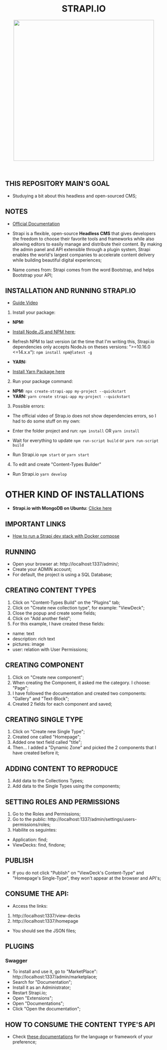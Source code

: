 <h1 align="center"><b>STRAPI.IO</b></h1>
<p align="center">
  <img src="https://raw.githubusercontent.com/jvlessa/Strapi.io/main/media/repo_logo.png" width="450">
</p>
<br/>

## THIS REPOSITORY MAIN'S GOAL
- Studuying a bit about this headless and open-sourced CMS;

## NOTES
- [Official Documentation](https://strapi.io/documentation/developer-docs/latest/getting-started/introduction.html)
- Strapi is a flexible, open-source <b>Headless CMS</b> that gives developers the freedom to choose their favorite tools and frameworks while also allowing editors to easily manage and distribute their content. By making the admin panel and API extensible through a plugin system, Strapi enables the world's largest companies to accelerate content delivery while building beautiful digital experiences;

- Name comes from: Strapi comes from the word Bootstrap, and helps Bootstrap your API;

## INSTALLATION AND RUNNING STRAPI.IO
- [Guide Video](https://www.youtube.com/watch?v=zd0_S_FPzKg&feature=youtu.be)

1. Install your package:
- <b>NPM:</b>
- [Install Node.JS and NPM here](https://strapi.io/documentation/developer-docs/latest/installation/cli.html#step-1-make-sure-requirements-are-met);
- Refresh NPM to last version (at the time that I'm writing this, Strapi.io dependencies only accepts NodeJs on theses versions: ">=10.16.0 <=14.x.x"):
``npm install npm@latest -g``

- <b>YARN:</b>
- [Install Yarn Package here](https://yarnpkg.com/en/)

2. Run your package command:
- <b>NPM:</b>
``npx create-strapi-app my-project --quickstart``
- <b>YARN:</b>
``yarn create strapi-app my-project --quickstart``

3. Possible errors:
- The official video of Strap.io does not show dependencies errors, so I had to do some stuff on my own:
- Enter the folder project and run:
``npm install`` OR ``yarn install``

- Wait for everything to update
``npm run-script build`` or ``yarn run-script build``
- Run Strapi.io
``npm start`` or ``yarn start``

4. To edit and create "Content-Types Builder"
- Run Strapi.io
``yarn develop``

# OTHER KIND OF INSTALLATIONS
- <b>Strapi.io with MongoDB on Ubuntu:</b> [Clicke here](https://strapi.io/documentation/developer-docs/latest/guides/databases.html#mongodb-installation)

## IMPORTANT LINKS
- [How to run a Strapi dev stack with Docker compose](https://strapi.io/blog/how-to-run-a-strapi-dev-stack-with-docker-compose)

## RUNNING
- Open your browser at: http://localhost:1337/admin/;
- Create your ADMIN account;
- For default, the project is using a SQL Database;

## CREATING CONTENT TYPES
1. Click on "Content-Types Build" on the "Plugins" tab;
2. Click on "Create new collection type", for example: "ViewDeck";
3. Close the popup and create some fields;
4. Click on "Add another field";
5. For this example, I have created these fields:
- name: text
- description: rich text
- pictures: image
- user: relation with User Permissions;

## CREATING COMPONENT
1. Click on "Create new component";
2. When creating the Component, it asked me the category. I choose: "Page";
3. I have followed the documentation and created two components: "Gallery" and "Text-Block";
4. Created 2 fields for each component and saved;

## CREATING SINGLE TYPE
1. Click on "Create new Single Type";
2. Created one called "Homepage";
3. Added one text field called "title";
4. Then... I added a "Dynamic Zone" and picked the 2 components that I have created before it;

## ADDING CONTENT TO REPRODUCE
1. Add data to the Collections Types;
2. Add data to the Single Types using the components;

## SETTING ROLES AND PERMISSIONS
1. Go to the Roles and Permissions;
2. Go to the public: http://localhost:1337/admin/settings/users-permissions/roles;
3. Habilite os seguintes:
- Application: find;
- ViewDecks: find, findone;

## PUBLISH
- If you do not click "Publish" on "ViewDeck's Content-Type" and "Homepage's Single-Type", they won't appear at the browser and API's;

## CONSUME THE API:
- Access the links: 
1. http://localhost:1337/view-decks
2. http://localhost:1337/homepage

- You should see the JSON files;

## PLUGINS
### Swagger
- To install and use it, go to "MarketPlace": http://localhost:1337/admin/marketplace;
- Search for "Documentation";
- Install it as an Administrator;
- Restart Strapi.io;
- Open "Extensions";
- Open "Documentations";
- Click "Open the documentation";

## HOW TO CONSUME THE CONTENT TYPE'S API
- Check [these documentations](https://strapi.io/documentation/developer-docs/latest/getting-started/quick-start.html#_9-consume-the-content-type-s-api) for the language or framework of your preference;